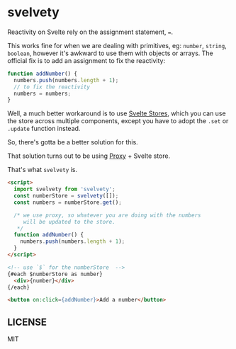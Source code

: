 # svelvety

Reactivity on Svelte rely on the assignment statement, `=`.

This works fine for when we are dealing with primitives, eg: `number`, `string`, `boolean`, however it's awkward to use them with objects or arrays. The official fix is to add an assignment to fix the reactivity:

```js
function addNumber() {
  numbers.push(numbers.length + 1);
  // to fix the reactivity
  numbers = numbers;
}
```

Well, a much better workaround is to use [Svelte Stores](https://svelte.dev/tutorial/writable-stores), which you can use the store across multiple components, except you have to adopt the `.set` or `.update` function instead.

So, there's gotta be a better solution for this.

That solution turns out to be using [Proxy](https://developer.mozilla.org/en-US/docs/Web/JavaScript/Reference/Global_Objects/Proxy) + Svelte store.

That's what `svelvety` is.

```html
<script>
  import svelvety from 'svelvety';
  const numberStore = svelvety([]);
  const numbers = numberStore.get();

  /* we use proxy, so whatever you are doing with the numbers
     will be updated to the store.
   */
  function addNumber() {
    numbers.push(numbers.length + 1);
  }
</script>

<!-- use `$` for the numberStore  -->
{#each $numberStore as number}
  <div>{number}</div>
{/each}

<button on:click={addNumber}>Add a number</button>
```

## LICENSE

MIT